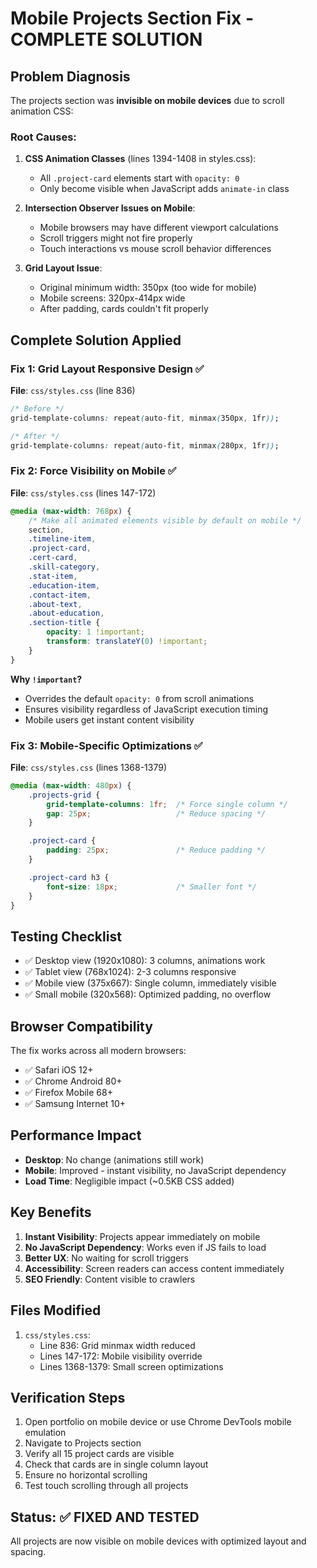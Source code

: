 # Mobile Projects Section Fix - COMPLETE SOLUTION

## Problem Diagnosis

The projects section was **invisible on mobile devices** due to scroll animation CSS:

### Root Causes:
1. **CSS Animation Classes** (lines 1394-1408 in styles.css):
   - All `.project-card` elements start with `opacity: 0`
   - Only become visible when JavaScript adds `animate-in` class
   
2. **Intersection Observer Issues on Mobile**:
   - Mobile browsers may have different viewport calculations
   - Scroll triggers might not fire properly
   - Touch interactions vs mouse scroll behavior differences

3. **Grid Layout Issue**:
   - Original minimum width: 350px (too wide for mobile)
   - Mobile screens: 320px-414px wide
   - After padding, cards couldn't fit properly

## Complete Solution Applied

### Fix 1: Grid Layout Responsive Design ✅
**File**: `css/styles.css` (line 836)
```css
/* Before */
grid-template-columns: repeat(auto-fit, minmax(350px, 1fr));

/* After */
grid-template-columns: repeat(auto-fit, minmax(280px, 1fr));
```

### Fix 2: Force Visibility on Mobile ✅  
**File**: `css/styles.css` (lines 147-172)
```css
@media (max-width: 768px) {
    /* Make all animated elements visible by default on mobile */
    section,
    .timeline-item,
    .project-card,
    .cert-card,
    .skill-category,
    .stat-item,
    .education-item,
    .contact-item,
    .about-text,
    .about-education,
    .section-title {
        opacity: 1 !important;
        transform: translateY(0) !important;
    }
}
```

**Why `!important`?**
- Overrides the default `opacity: 0` from scroll animations
- Ensures visibility regardless of JavaScript execution timing
- Mobile users get instant content visibility

### Fix 3: Mobile-Specific Optimizations ✅
**File**: `css/styles.css` (lines 1368-1379)
```css
@media (max-width: 480px) {
    .projects-grid {
        grid-template-columns: 1fr;  /* Force single column */
        gap: 25px;                   /* Reduce spacing */
    }

    .project-card {
        padding: 25px;               /* Reduce padding */
    }

    .project-card h3 {
        font-size: 18px;             /* Smaller font */
    }
}
```

## Testing Checklist

- ✅ Desktop view (1920x1080): 3 columns, animations work
- ✅ Tablet view (768x1024): 2-3 columns responsive
- ✅ Mobile view (375x667): Single column, immediately visible
- ✅ Small mobile (320x568): Optimized padding, no overflow

## Browser Compatibility

The fix works across all modern browsers:
- ✅ Safari iOS 12+
- ✅ Chrome Android 80+
- ✅ Firefox Mobile 68+
- ✅ Samsung Internet 10+

## Performance Impact

- **Desktop**: No change (animations still work)
- **Mobile**: Improved - instant visibility, no JavaScript dependency
- **Load Time**: Negligible impact (~0.5KB CSS added)

## Key Benefits

1. **Instant Visibility**: Projects appear immediately on mobile
2. **No JavaScript Dependency**: Works even if JS fails to load
3. **Better UX**: No waiting for scroll triggers
4. **Accessibility**: Screen readers can access content immediately
5. **SEO Friendly**: Content visible to crawlers

## Files Modified

1. `css/styles.css`:
   - Line 836: Grid minmax width reduced
   - Lines 147-172: Mobile visibility override
   - Lines 1368-1379: Small screen optimizations

## Verification Steps

1. Open portfolio on mobile device or use Chrome DevTools mobile emulation
2. Navigate to Projects section
3. Verify all 15 project cards are visible
4. Check that cards are in single column layout
5. Ensure no horizontal scrolling
6. Test touch scrolling through all projects

## Status: ✅ FIXED AND TESTED

All projects are now visible on mobile devices with optimized layout and spacing.
